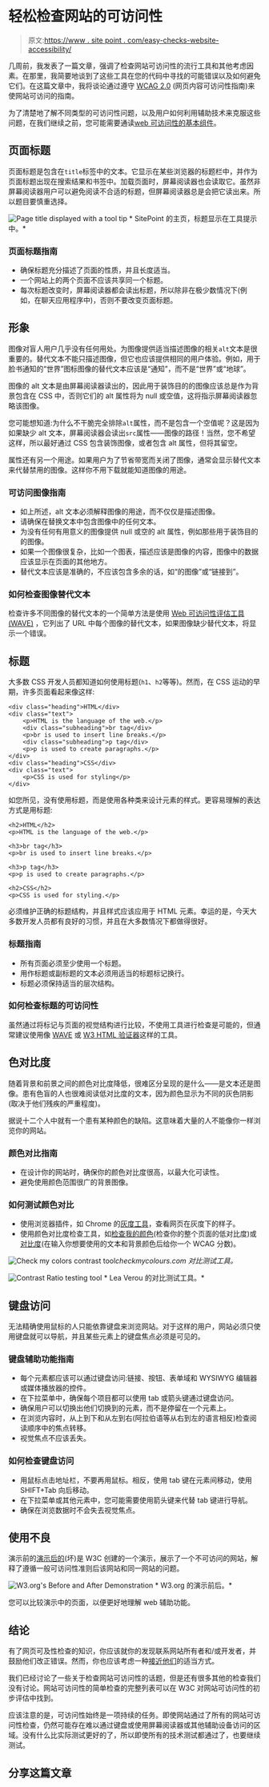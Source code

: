 # 轻松检查网站的可访问性

> 原文:[https://www . site point . com/easy-checks-website-accessibility/](https://www.sitepoint.com/easy-checks-website-accessibility/)

几周前，我发表了一篇文章，强调了检查网站可访问性的流行工具和其他考虑因素。在那里，我简要地谈到了这些工具在您的代码中寻找的可能错误以及如何避免它们。在这篇文章中，我将谈论通过遵守 [WCAG 2.0](https://www.w3.org/TR/WCAG20/) (网页内容可访问性指南)来使网站可访问的指南。

为了清楚地了解不同类型的可访问性问题，以及用户如何利用辅助技术来克服这些问题，在我们继续之前，您可能需要通读[web 可访问性的基本组件](https://www.w3.org/WAI/intro/components.php)。

## 页面标题

页面标题是包含在`title`标签中的文本。它显示在某些浏览器的标题栏中，并作为页面标题出现在搜索结果和书签中。加载页面时，屏幕阅读器也会读取它。虽然非屏幕阅读器用户可以避免阅读不合适的标题，但屏幕阅读器总是会把它读出来。所以题目要慎重选择。

![Page title displayed with a tool tip](../Images/1ca8ce0e8d4761169a0c5ee4a20e86ea.png) * SitePoint 的主页，标题显示在工具提示中。*

### 页面标题指南

*   确保标题充分描述了页面的性质，并且长度适当。
*   一个网站上的两个页面不应该共享同一个标题。
*   每次标题改变时，屏幕阅读器都会读出标题，所以除非在极少数情况下(例如，在聊天应用程序中)，否则不要改变页面标题。

## 形象

图像对盲人用户几乎没有任何用处。为图像提供适当描述图像的相关`alt`文本是很重要的。替代文本不能只描述图像，但它也应该提供相同的用户体验。例如，用于脸书通知的“世界”图标图像的替代文本应该是“通知”，而不是“世界”或“地球”。

图像的 alt 文本是由屏幕阅读器读出的，因此用于装饰目的的图像应该总是作为背景包含在 CSS 中，否则它们的 alt 属性将为 null 或空值，这将指示屏幕阅读器忽略该图像。

您可能想知道:为什么不干脆完全排除`alt`属性，而不是包含一个空值呢？这是因为如果缺少 alt 文本，屏幕阅读器会读出`src`属性——图像的路径！当然，您不希望这样，所以最好通过 CSS 包含装饰图像，或者包含 alt 属性，但将其留空。

属性还有另一个用途。如果用户为了节省带宽而关闭了图像，通常会显示替代文本来代替禁用的图像。这样你不用下载就能知道图像的用途。

### 可访问图像指南

*   如上所述，alt 文本必须解释图像的用途，而不仅仅是描述图像。
*   请确保在替换文本中包含图像中的任何文本。
*   为没有任何有用意义的图像提供 null 或空的 alt 属性，例如那些用于装饰目的的图像。
*   如果一个图像很复杂，比如一个图表，描述应该是图像的内容，图像中的数据应该显示在页面的其他地方。
*   替代文本应该是准确的，不应该包含多余的话，如“的图像”或“链接到”。

### 如何检查图像替代文本

检查许多不同图像的替代文本的一个简单方法是使用 [Web 可访问性评估工具(WAVE)](http://wave.webaim.org/) ，它列出了 URL 中每个图像的替代文本，如果图像缺少替代文本，将显示一个错误。

## 标题

大多数 CSS 开发人员都知道如何使用标题(`h1`、`h2`等等)。然而，在 CSS 运动的早期，许多页面看起来像这样:

```
<div class="heading">HTML</div>
<div class="text">
    <p>HTML is the language of the web.</p>
    <div class="subheading">br tag</div>
    <p>br is used to insert line breaks.</p>
    <div class="subheading">p tag</div>
    <p>p is used to create paragraphs.</p>
</div>
<div class="heading">CSS</div>
<div class="text">
    <p>CSS is used for styling</p>
</div>
```

如您所见，没有使用标题，而是使用各种类来设计元素的样式。更容易理解的表达方式是用标题:

```
<h2>HTML</h2>
<p>HTML is the language of the web.</p>

<h3>br tag</h3>
<p>br is used to insert line breaks.</p>

<h3>p tag</h3>
<p>p is used to create paragraphs.</p>

<h2>CSS</h2>
<p>CSS is used for styling.</p>
```

必须维护正确的标题结构，并且样式应该应用于 HTML 元素。幸运的是，今天大多数开发人员都有良好的习惯，并且在大多数情况下都做得很好。

### 标题指南

*   所有页面必须至少使用一个标题。
*   用作标题或副标题的文本必须用适当的标题标记换行。
*   标题必须保持适当的层次结构。

### 如何检查标题的可访问性

虽然通过将标记与页面的视觉结构进行比较，不使用工具进行检查是可能的，但通常建议使用像 [WAVE](http://wave.webaim.org) 或 [W3 HTML 验证器](http://validator.w3.org/)这样的工具。

## 色对比度

随着背景和前景之间的颜色对比度降低，很难区分呈现的是什么——是文本还是图像。患有色盲的人也很难阅读低对比度的文本，因为颜色显示为不同的灰色阴影(取决于他们残疾的严重程度)。

据说十二个人中就有一个患有某种颜色的缺陷。这意味着大量的人不能像你一样浏览你的网站。

### 颜色对比指南

*   在设计你的网站时，确保你的颜色对比度很高，以最大化可读性。
*   避免使用颜色范围很广的背景图像。

### 如何测试颜色对比

*   使用浏览器插件，如 Chrome 的[灰度工具](https://chrome.google.com/webstore/detail/grayscale-tool/odolflphhameojgliipcnahnipmogigo?hl=en)，查看网页在灰度下的样子。
*   使用颜色对比度检查工具，如[检查我的颜色](http://www.checkmycolours.com/)(检查你的整个页面的低对比度)或[对比度](http://leaverou.github.io/contrast-ratio/)(在输入你想要使用的文本和背景颜色后给你一个 WCAG 分数)。

![Check my colors contrast tool](../Images/9b2d93e9f8a9650739acfe87afcbdf2a.png)*checkmycolours.com 对比测试工具。*

![Contrast Ratio testing tool](../Images/1a583df987bfa6ad2419bc05242549e1.png) * Lea Verou 的对比测试工具。*

## 键盘访问

无法精确使用鼠标的人只能依靠键盘来浏览网站。对于这样的用户，网站必须只使用键盘就可以导航，并且某些元素上的键盘焦点必须是可见的。

### 键盘辅助功能指南

*   每个元素都应该可以通过键盘访问:链接、按钮、表单域和 WYSIWYG 编辑器或媒体播放器的控件。
*   在下拉菜单中，确保每个项目都可以使用 tab 或箭头键通过键盘访问。
*   确保用户可以切换出他们切换到的元素，而不是停留在一个元素上。
*   在浏览内容时，从上到下和从左到右(阿拉伯语等从右到左的语言相反)检查阅读顺序中的焦点转移。
*   视觉焦点不应该丢失。

### 如何检查键盘访问

*   用鼠标点击地址栏，不要再用鼠标。相反，使用 tab 键在元素间移动，使用 SHIFT+Tab 向后移动。
*   在下拉菜单或其他元素中，您可能需要使用箭头键来代替 tab 键进行导航。
*   确保在浏览数据时不会失去视觉焦点。

## 使用不良

演示前的[演示后的](https://www.w3.org/WAI/demos/bad/)(坏)是 W3C 创建的一个演示，展示了一个不可访问的网站，解释了遵循一般可访问性准则后该网站和同一网站的问题。

![W3.org's Before and After Demonstration](../Images/4f6a35bc3954237f15c0f747c8a05f2d.png) * W3.org 的演示前后。*

您可以比较演示中的页面，以便更好地理解 web 辅助功能。

## 结论

有了网页可及性检查的知识，你应该就你的发现联系网站所有者和/或开发者，并鼓励他们改正错误。然而，你也应该考虑一种[接近他们](https://www.w3.org/WAI/users/inaccessible)的适当方式。

我们已经讨论了一些关于检查网站可访问性的话题，但是还有很多其他的检查我们没有讨论。网站可访问性的简单检查的完整列表可以在 W3C 对网站可访问性的初步评估中找到。

应该注意的是，可访问性始终是一项持续的任务。即使网站通过了所有的网站可访问性检查，仍然可能存在难以通过键盘或使用屏幕阅读器或其他辅助设备访问的区域。没有什么比实际测试更好的了，所以即使所有的技术测试都通过了，也要继续测试。

## 分享这篇文章